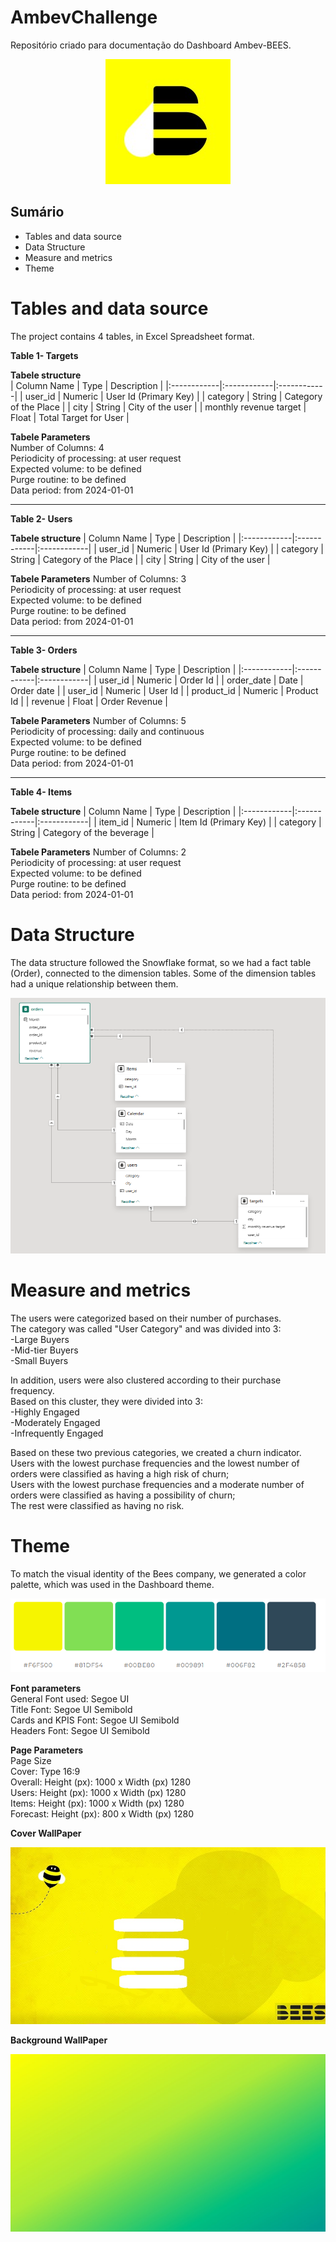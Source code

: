 # AmbevChallenge

Repositório criado para documentação do Dashboard Ambev-BEES.

<p align="center">
  <a href="">
    <img src="Images\Bees-logo.jfif"
         alt="version">
  </a>

</p>




## Sumário

- Tables and data source
- Data Structure
- Measure and metrics
- Theme



# Tables and data source
The project contains 4 tables, in Excel Spreadsheet format.

**Table 1- Targets**  

**Tabele structure**  
| Column Name	 | Type | Description |
|:------------|:------------|:------------|
| user_id      | Numeric      | User Id (Primary Key)      |
| category	       | String       | Category of the Place      |
| city	       | String       | City of the user      |
| monthly revenue target       | Float      | Total Target for User    |

**Tabele Parameters**  
Number of Columns: 4  
Periodicity of processing: at user request   
Expected volume: to be defined  
Purge routine: to be defined   
Data period: from 2024-01-01


---
**Table 2- Users**

**Tabele structure**
| Column Name	 | Type | Description |
|:------------|:------------|:------------|
| user_id      | Numeric      | User Id (Primary Key)      |
| category	       | String       | Category of the Place      |
| city	       | String       | City of the user      |

**Tabele Parameters**
Number of Columns: 3  
Periodicity of processing: at user request   
Expected volume: to be defined  
Purge routine: to be defined   
Data period: from 2024-01-01


---
**Table 3- Orders**

**Tabele structure**
| Column Name	 | Type | Description |
|:------------|:------------|:------------|
| user_id      | Numeric      | Order Id       |
| order_date	       | Date       | Order date      |
| user_id 	       | Numeric      | User Id      |
| product_id       | Numeric       | Product Id      |
| revenue       | Float     | Order Revenue     |

**Tabele Parameters**
Number of Columns: 5  
Periodicity of processing: daily and continuous  
Expected volume: to be defined  
Purge routine: to be defined   
Data period: from 2024-01-01


---
**Table 4- Items**

**Tabele structure**
| Column Name	 | Type | Description |
|:------------|:------------|:------------|
| item_id     | Numeric      | Item Id (Primary Key)      |
| category	       | String       | Category of the beverage      |

**Tabele Parameters**
Number of Columns: 2  
Periodicity of processing: at user request  
Expected volume: to be defined  
Purge routine: to be defined   
Data period: from 2024-01-01


# Data Structure

The data structure followed the Snowflake format, so we had a fact table (Order), connected to the dimension tables.
Some of the dimension tables had a unique relationship between them.  

<p align="center">
  <a href="">
    <img src="Images\Table-relationship.PNG"
         alt="version">
  </a>

</p>

# Measure and metrics

The users were categorized based on their number of purchases.  
The category was called "User Category" and was divided into 3:  
-Large Buyers    
-Mid-tier Buyers  
-Small Buyers  

In addition, users were also clustered according to their purchase frequency.  
Based on this cluster, they were divided into 3:  
-Highly Engaged      
-Moderately Engaged    
-Infrequently Engaged  

Based on these two previous categories, we created a churn indicator.  
Users with the lowest purchase frequencies and the lowest number of orders were classified as having a high risk of churn;  
Users with the lowest purchase frequencies and a moderate number of orders were classified as having a possibility of churn;  
The rest were classified as having no risk.  

# Theme

To match the visual identity of the Bees company, we generated a color palette, which was used in the Dashboard theme.

<p align="center">
  <a href="">
    <img src="Images\Colors.PNG"
         alt="version">
  </a>

</p>

**Font parameters**  
  General Font used: Segoe UI  
  Title Font: Segoe UI Semibold  
  Cards and KPIS Font: Segoe UI Semibold  
  Headers Font: Segoe UI Semibold   

**Page Parameters**  
  Page Size  
  Cover: Type 16:9  
  Overall: Height (px): 1000 x Width (px) 1280  
  Users: Height (px): 1000 x Width (px) 1280  
  Items: Height (px): 1000 x Width (px) 1280  
  Forecast: Height (px): 800 x Width (px) 1280  

  **Cover WallPaper**
<p align="center">
  <a href="">
    <img src="Images\Cover.jpg"
         alt="version">
  </a>

</p>

  **Background WallPaper**

<p align="center">
  <a href="">
    <img src="Images\Wallpaper.jpg"
         alt="version">
  </a>

</p>
